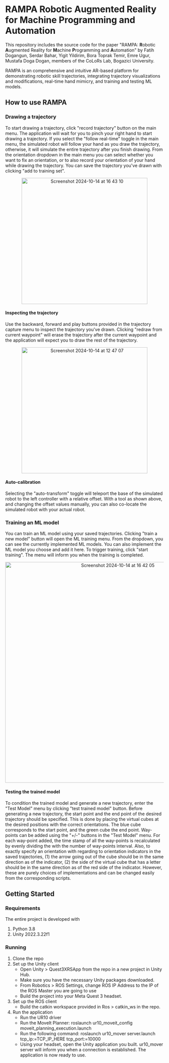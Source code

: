 # RAMPA Robotic Augmented Reality for Machine Programming and Automation

This repository includes the source code for the paper "RAMPA: **R**obotic **A**ugmented Reality for **M**achine **P**rogramming and **A**utomation" by Fatih Dogangun, Serdar Bahar, Yigit Yildirim, Bora Toprak Temir, Emre Ugur, Mustafa Doga Dogan, members of the CoLoRs Lab, Bogazici University.

RAMPA is an comprehensive and intuitive AR-based platform for demonstrating robotic skill trajectories, integrating trajectory visualizations and modifications, real-time hand mimicry, and training
and testing ML models.

## How to use RAMPA

### Drawing a trajectory
To start drawing a trajectory, click "record trajectory" button on the main menu. The application will wait for you to pinch your right hand to start drawing a trajectory. If you select the "follow real-time" toggle in the main menu, the simulated robot will follow your hand as you draw the trajectory, otherwise, it will simulate the entire trajectory after you finish drawing. From the orientation dropdown in the main menu you can select whether you want to fix an orientation, or to also record your orientation of your hand while drawing the trajectory. You can save the trajectory you've drawn with clicking "add to training set".

<p align="center">
<img width="400" alt="Screenshot 2024-10-14 at 16 43 10" src="https://github.com/user-attachments/assets/a184748a-105a-4110-836e-780c0ad89bd1">
</p>

#### Inspecting the trajectory
Use the backward, forward and play buttons provided in the trajectory capture menu to inspect the trajectory you've drawn. Clicking "redraw from current waypoint" will erase the trajectory after the current waypoint and the application will expect you to draw the rest of the trajectory.

<p align="center">
<img width="400" alt="Screenshot 2024-10-14 at 12 47 07" src="https://github.com/user-attachments/assets/2b1a563b-8b26-4def-a2b2-22c17869582e">
</p>

#### Auto-calibration
Selecting the "auto-transform" toggle will teleport the base of the simulated robot to the left controller with a relative offset. With a tool as shown above, and changing the offset values manually, you can also co-locate the simulated robot with your actual robot.

### Training an ML model

You can train an ML model using your saved trajectories. Clicking "train a new model" button will open the ML training menu. From the dropdown, you can see the currently implemented ML models. You can also implement the ML model you choose and add it here. To trigger training, click "start training". The menu will inform you when the training is completed. 

<p align="center">
<img width="700" alt="Screenshot 2024-10-14 at 16 42 05" src="https://github.com/user-attachments/assets/9e1444a7-f072-40fb-83c1-8bceb5f8597c">
</p>
  
#### Testing the trained model

To condition the trained model and generate a new trajectory, enter the "Test Model" menu by clicking "test trained model" button. Before generating a new trajectory, the start point and the end point of the desired trajectory should be specified. This is done by placing the virtual cubes at the desired positions with the correct orientations. The blue cube corresponds to the start point, and the green cube the end point. Way-points can be added using the "+/-" buttons in the "Test Model" menu. For each way-point added, the time stamp of all the way-points is recalculated by evenly dividing the with the number of way-points interval. Also, to exactly specify an orientation with regarding to orientation indicators in the saved trajectories, (1) the arrow going out of the cube should be in the same direction as of the indicator, (2) the side of the virtual cube that has a letter should be in the same direction as of the red side of the indicator. However, these are purely choices of implementations and can be changed easily from the corresponding scripts.

## Getting Started
### Requirements
The entire project is developed with
1. Python 3.8
2. Unity 2022.3.22f1

### Running
1. Clone the repo
2. Set up the Unity client
   - Open Unity > Quest3XRSApp from the repo in a new project in Unity Hub.
   - Make sure you have the necessary Unity packages downloaded.
   - From Robotics > ROS Settings, change ROS IP Address to the IP of the ROS Master you are going to use
   - Build the project into your Meta Quest 3 headset.
3. Set up the ROS client
   - Build the catkin workspace provided in Ros > catkin_ws in the repo.
4. Run the application
   -  Run the UR10 driver
   -   Run the MoveIt Planner: roslaunch ur10_moveit_config moveit_planning_execution.launch
   -   Run the following command: roslaunch ur10_mover server.launch tcp_ip:=TCP_IP_HERE tcp_port:=10000
   -   Using your headset, open the Unity application you built. ur10_mover server will inform you when a connection is established. The application is now ready to use.
